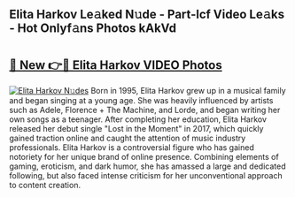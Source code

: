 ## Elita Harkov Le𝚊ked N𝚞de - Part-lcf Video Le𝚊ks - Hot Onlyf𝚊ns Photos kAkVd

# <h2><a href="http://ab65874.deff.icu/?id=Elita+Harkov">🔗 New 👉🔴 Elita Harkov VIDEO Photos</a></h2>

[![Elita Harkov N𝚞des](https://i.imgur.com/rIISA9y.gif)](http://ab65874.deff.icu/?id=Elita+Harkov)
Born in 1995, Elita Harkov grew up in a musical family and began singing at a young age. She was heavily influenced by artists such as Adele, Florence + The Machine, and Lorde, and began writing her own songs as a teenager. After completing her education, Elita Harkov released her debut single "Lost in the Moment" in 2017, which quickly gained traction online and caught the attention of music industry professionals. Elita Harkov is a controversial figure who has gained notoriety for her unique brand of online presence. Combining elements of gaming, eroticism, and dark humor, she has amassed a large and dedicated following, but also faced intense criticism for her unconventional approach to content creation.
